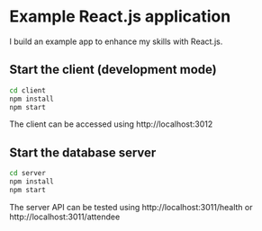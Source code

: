 # Example React.js application

I build an example app to enhance my skills with React.js.

## Start the client (development mode)

``` sh
cd client
npm install
npm start
```

The client can be accessed using http://localhost:3012

## Start the database server

``` sh
cd server
npm install
npm start
```

The server API can be tested using http://localhost:3011/health or http://localhost:3011/attendee
